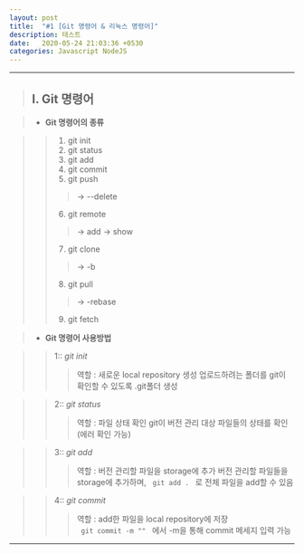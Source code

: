 ```yaml
---
layout: post
title:  "#1 [Git 명령어 & 리눅스 명령어]"
description: 테스트
date:   2020-05-24 21:03:36 +0530
categories: Javascript NodeJS
---
```


* * * 

> ## I. Git 명령어

> + **Git 명령어의 종류**

>   > 1. git init
>   > 2. git status
>   > 3. git add
>   > 4. git commit
>   > 5. git push 
>   >   > -> --delete
>   > 6. git remote 
>   >   > -> add
>   >   > -> show
>   > 7. git clone 
>   >   > -> -b
>   > 8. git pull 
>   >   > -> -rebase
>   > 9. git fetch 


> + **Git 명령어 사용방법**

>   > 1:: _git init_ 
>   >   > 역할 : 새로운 local repository 생성 
>   >   > 업로드하려는 폴더를 git이 확인할 수 있도록 .git폴더 생성

>   > 2:: _git status_ 
>   >   > 역할 : 파일 상태 확인 
>   >   > git이 버전 관리 대상 파일들의 상태를 확인 (에러 확인 가능)

>   > 3:: _git add_ 
>   >   > 역할 : 버전 관리할 파일을 storage에 추가 
>   >   > 버전 관리할 파일들을 storage에 추가하며, <code>
>   >   > git add .
>   >   > </code> 로 전체 파일을 add할 수 있음

>   > 4:: _git commit_ 
>   >   > 역할 : add한 파일을 local repository에 저장  
>   >   > <code>
>   >   > git commit -m ""
>   >   > </code> 에서 -m을 통해 commit 메세지 입력 가능




* * *